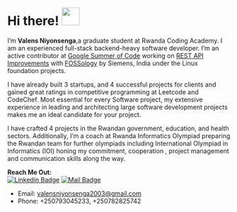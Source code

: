 # Hi there! <img src="https://raw.githubusercontent.com/MartinHeinz/MartinHeinz/master/wave.gif" width="40px">

I’m **Valens Niyonsenga**,a graduate student at Rwanda Coding Academy. I am an experienced full-stack backend-heavy software developer. I’m an active contributor at [Google Summer of Code](https://summerofcode.withgoogle.com/) working on [REST API Improvements](https://summerofcode.withgoogle.com/programs/2024/projects/0oTx6AYV) with [FOSSology](https://www.fossology.org/) by Siemens, India under the Linux foundation projects.

I have already built 3 startups, and 4 successful projects for clients and gained great ratings in competitive programming at Leetcode and CodeChef. Most essential for every Software project, my extensive experience in leading and architecting large software development projects makes me an ideal candidate for your project. 

I have crafted 4 projects in the Rwandan government, education, and health sectors. Additionally, I’m a coach at Rwanda Informatics Olympiad preparing the Rwandan team for further olympiads including International Olympiad in Informatics (IOI) honing my commitment, cooperation , project management and communication skills along the way.

**Reach Me Out:<br>**
[![Linkedin Badge](https://img.shields.io/badge/-valens200-0e76a8?style=flat&labelColor=0e76a8&logo=linkedin&logoColor=white)](https://www.linkedin.com/in/valens-niyonsenga-947440228/)  [![Mail Badge](https://img.shields.io/badge/-valens200-c0392b?style=flat&labelColor=c0392b&logo=gmail&logoColor=white)](mailto:valensniyonsenga2003@gmail.com)

- Email: [valensniyonsenga2003@gmail.com](mailto:valensniyonsenga2003@gmail.com)<br>
- Phone: +250793045233, +250782825742
